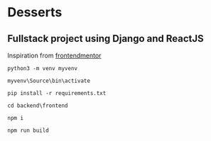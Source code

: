 # Desserts
## Fullstack project using Django and ReactJS

Inspiration from [frontendmentor](https://www.frontendmentor.io/challenges/product-list-with-cart-5MmqLVAp_d)


```batch
python3 -m venv myvenv
```

```batch
myvenv\Source\bin\activate
```

```batch
pip install -r requirements.txt
```

```batch
cd backend\frontend
```

```batch
npm i
```

```batch
npm run build
```